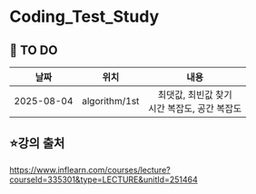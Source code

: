 # Coding_Test_Study


## 📌 TO DO
| 날짜 | 위치 | 내용 |
|:---:|:---:|:---:|
| 2025-08-04 | algorithm/1st | 최댓값, 최빈값 찾기<br/> 시간 복잡도, 공간 복잡도<br/>   |



## ⭐강의 출처
 https://www.inflearn.com/courses/lecture?courseId=335301&type=LECTURE&unitId=251464

